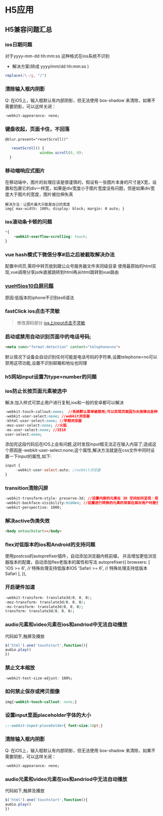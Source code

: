# H5应用

## H5兼容问题汇总

### ios日期问题 

对于yyyy-mm-dd hh:mm:ss 这种格式在ios系统不识别
- 解决方案(转成 yyyy/mm/dd hh:mm:ss )
```js
replace(/\-/g, "/")
```
### 清除输入框内阴影

Q: 在iOS上，输入框默认有内部阴影，但无法使用 box-shadow 来清除，如果不需要阴影，可以这样关闭：
```css
-webkit-appearance: none;
```

### 键盘收起，页面卡住，不回落

  ```html
  @blur.prevent="resetScroll()"
```
```js
   resetScroll() {
                window.scroll(0, 0);
  }
```

### 移动端响应式图片

在移动端中，图片的处理应该是很谨慎的，假设有一张图片本身的尺寸是X宽，设置和包裹它的div一样宽，如果是div宽度小于图片宽度没有问题，但是如果div宽度大于图片的宽度，图片被拉伸失真
```
解决方法：让图片最大只能是自己的宽度
img{ max-width: 100%; display: block; margin: 0 auto; }
```

### ios滚动条卡顿的问题

```css
*{
    -webkit-overflow-scrolling: touch;
}
```

### vue hash模式下微信分享#后之后被截取解决办法

配置中间页,需将中转页放到跟公众号服务器文件夹同级目录 使用最原始的html实现,vue调用分享jsdk直接跳转到html再从html跳转到vue路由

### [vueH5ios10白屏问题](http://www.manongjc.com/article/24589.html)

原因:低版本的iphone不识别es6语法

### fastClick ios点击不灵敏 

> 修改源码部分
[ios上input点击不灵敏](https://blog.csdn.net/q95548854/article/details/90267182)

### 启动或禁用自动识别页面中的电话号码;

```html
<meta name="format-detection" content="telephone=no"> 
```
默认情况下设备会自动识别任何可能是电话号码的字符串,设置telephone=no可以禁用这项功能,设置不识别邮箱和地址也同理

### h5网站input设置为type=number的问题

### ios防止长按页面元素被选中

解决:加入样式可禁止用户进行复制,ios和一般的安卓都可以解决
```css
-webkit-touch-callout:none;  //系统默认菜单被禁用;可以实现页面因为长按弹出各种操作窗口
-webkit-user-select:none; //webkit浏览器  
-khtml-user-select:none; //早期浏览器 
-moz-user-select:none; //火狐 
-ms-user-select:none; //IE10 
user-select:none; 
```
添加完这段代码后在IOS上会有问题,这时发现input框无法正在输入内容了;造成这个原因是-webkit-user-select:none;这个属性,解决方法就是在css文件中同时设置一下input的属性,如下:
```javascript
input {      
     -webkit-user-select:auto; //webkit浏览器    
}
```

### transition清除闪屏

```css
-webkit-transform-style: preserve-3d; //设置内嵌的元素在 3D 空间如何呈现：保留3D
-webkit-backface-visibility:hidden; //设置进行转换的元素的背面在面对用户时是否可见：隐藏
-webkit-perspective: 1000;
```

### 解决active伪类失效

```html
<body ontouchstart></body>
```

### flex对低版本的ios和Android的支持问题

使用postcss的autoprefixer插件，自动添加浏览器内核前缀，
并且增加更低浏览器版本的配置，自动添加flex老版本的属性和写法
autoprefixer({
    browsers: [
        'iOS >= 6',     // 特殊处理支持低版本IOS
        'Safari >= 6',  // 特殊处理支持低版本Safari
    ],
}),

### 开启硬件加速

```css
-webkit-transform: translate3d(0, 0, 0);
-moz-transform: translate3d(0, 0, 0);
-ms-transform: translate3d(0, 0, 0);
transform: translate3d(0, 0, 0);
```

### audio元素和video元素在ios和andriod中无法自动播放

   代码如下,触屏及播放
   ```javascript
   $('html').one('touchstart',function(){
   audio.play()
   })
   ```

### 禁止文本缩放

```css
-webkit-text-size-adjust: 100%;

```

### 如何禁止保存或拷贝图像

```css
img{-webkit-touch-callout: none;}
```

### 设置input里面placeholder字体的大小

```css
::-webkit-input-placeholder{ font-size:10pt;}
```

### 清除输入框内阴影

Q: 在iOS上，输入框默认有内部阴影，但无法使用 box-shadow 来清除，如果不需要阴影，可以这样关闭：
```css
-webkit-appearance: none;
```

### audio元素和video元素在ios和andriod中无法自动播放

代码如下,触屏及播放
```javascript
$('html').one('touchstart',function(){
audio.play()
})
```


